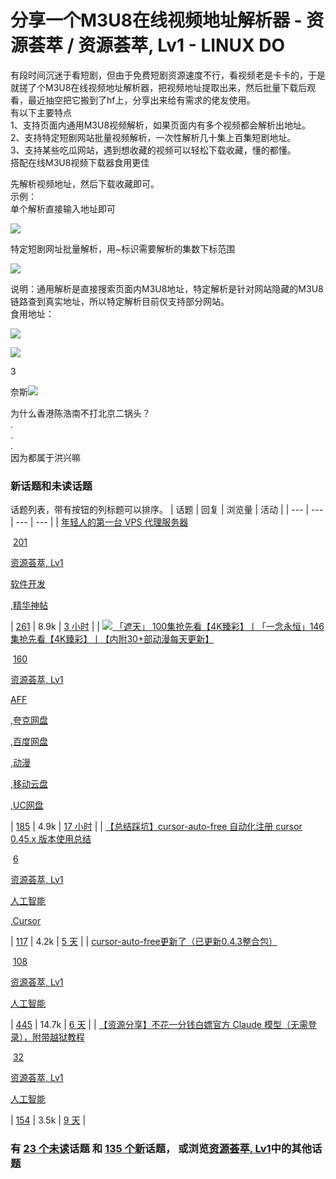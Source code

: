 # 分享一个M3U8在线视频地址解析器 - 资源荟萃 / 资源荟萃, Lv1 - LINUX DO
有段时间沉迷于看短剧，但由于免费短剧资源速度不行，看视频老是卡卡的，于是就搓了个M3U8在线视频地址解析器，把视频地址提取出来，然后批量下载后观看，最近抽空把它搬到了hf上，分享出来给有需求的佬友使用。  
有以下主要特点  
1、支持页面内通用M3U8视频解析，如果页面内有多个视频都会解析出地址。  
2、支持特定短剧网站批量视频解析，一次性解析几十集上百集短剧地址。  
3、支持某些吃瓜网站，遇到想收藏的视频可以轻松下载收藏，懂的都懂。  
搭配在线M3U8视频下载器食用更佳

先解析视频地址，然后下载收藏即可。  
示例：  
单个解析直接输入地址即可  

[![](https://linux.do/uploads/default/original/4X/2/4/9/2492fc464a4efb356821bba1f55dffb1d33ee09b.png)
](https://linux.do/uploads/default/original/4X/2/4/9/2492fc464a4efb356821bba1f55dffb1d33ee09b.png "image")

特定短剧网址批量解析，用~标识需要解析的集数下标范围

[![](https://linux.do/uploads/default/original/4X/2/7/2/272f1377b60f1508f23788aa846472281b1093ed.png)
](https://linux.do/uploads/default/original/4X/2/7/2/272f1377b60f1508f23788aa846472281b1093ed.png "image")

说明：通用解析是直接搜索页面内M3U8地址，特定解析是针对网站隐藏的M3U8链路查到真实地址，所以特定解析目前仅支持部分网站。  
食用地址：

![](https://linux.do/images/emoji/twemoji/heart.png?v=14)

![](https://linux.do/images/emoji/twemoji/+1.png?v=14)

3

奈斯![](https://linux.do/images/emoji/twemoji/+1.png?v=14)

为什么香港陈浩南不打北京二锅头？  
.  
.  
.  
因为都属于洪兴嘛

  

### 新话题和未读话题

话题列表，带有按钮的列标题可以排序。
| 话题 | 回复 | 浏览量 | 活动 |
| --- | --- | --- | --- |
| [年轻人的第一台 VPS 代理服务器](https://linux.do/t/topic/333976/64)

 [201](https://linux.do/t/topic/333976/64 "您在此话题中有 201 个未读帖子")

[资源荟萃, Lv1](https://linux.do/c/resource/resource-lv1/83)

[软件开发](https://linux.do/tag/%E8%BD%AF%E4%BB%B6%E5%BC%80%E5%8F%91)

,[精华神帖](https://linux.do/tag/%E7%B2%BE%E5%8D%8E%E7%A5%9E%E5%B8%96)





 | [261](https://linux.do/t/topic/333976/1) | 8.9k | [3 小时](https://linux.do/t/topic/333976/264) |
| [![](https://linux.do/images/emoji/twemoji/fire.png?v=14)
「遮天」 100集抢先看【4K臻彩】丨「一念永恒」146集抢先看【4K臻彩】丨【内附30+部动漫每天更新】](https://linux.do/t/topic/419831/38)

 [160](https://linux.do/t/topic/419831/38 "您在此话题中有 160 个未读帖子")

[资源荟萃, Lv1](https://linux.do/c/resource/resource-lv1/83)

[AFF](https://linux.do/tag/aff "该标签仅用于提醒他人本话题中存在大量aff链接，含有aff的链接仍需显著标明")

,[夸克网盘](https://linux.do/tag/%E5%A4%B8%E5%85%8B%E7%BD%91%E7%9B%98)

,[百度网盘](https://linux.do/tag/%E7%99%BE%E5%BA%A6%E7%BD%91%E7%9B%98)

,[动漫](https://linux.do/tag/%E5%8A%A8%E6%BC%AB)

,[移动云盘](https://linux.do/tag/%E7%A7%BB%E5%8A%A8%E4%BA%91%E7%9B%98)

,[UC网盘](https://linux.do/tag/uc%E7%BD%91%E7%9B%98)





 | [185](https://linux.do/t/topic/419831/1) | 4.9k | [17 小时](https://linux.do/t/topic/419831/197) |
| [【总结踩坑】cursor-auto-free 自动化注册 cursor 0.45.x 版本使用总结](https://linux.do/t/topic/411698/119)

 [6](https://linux.do/t/topic/411698/119 "您在此话题中有 6 个未读帖子")

[资源荟萃, Lv1](https://linux.do/c/resource/resource-lv1/83)

[人工智能](https://linux.do/tag/%E4%BA%BA%E5%B7%A5%E6%99%BA%E8%83%BD)

,[Cursor](https://linux.do/tag/cursor)





 | [117](https://linux.do/t/topic/411698/1) | 4.2k | [5 天](https://linux.do/t/topic/411698/124) |
| [cursor-auto-free更新了（已更新0.4.3整合包）](https://linux.do/t/topic/335823/345)

 [108](https://linux.do/t/topic/335823/345 "您在此话题中有 108 个未读帖子")

[资源荟萃, Lv1](https://linux.do/c/resource/resource-lv1/83)

[人工智能](https://linux.do/tag/%E4%BA%BA%E5%B7%A5%E6%99%BA%E8%83%BD)





 | [445](https://linux.do/t/topic/335823/1) | 14.7k | [6 天](https://linux.do/t/topic/335823/452) |
| [【资源分享】不花一分钱白嫖官方 Claude 模型（无需登录），附带越狱教程](https://linux.do/t/topic/428297/126)

 [32](https://linux.do/t/topic/428297/126 "您在此话题中有 32 个未读帖子")

[资源荟萃, Lv1](https://linux.do/c/resource/resource-lv1/83)

[人工智能](https://linux.do/tag/%E4%BA%BA%E5%B7%A5%E6%99%BA%E8%83%BD)





 | [154](https://linux.do/t/topic/428297/1) | 3.5k | [9 天](https://linux.do/t/topic/428297/157) |

### 有 [23 个未读](https://linux.do/unread)话题 和 [135 个新](https://linux.do/new)话题， 或浏览[资源荟萃, Lv1](https://linux.do/c/resource/resource-lv1/83)中的其他话题